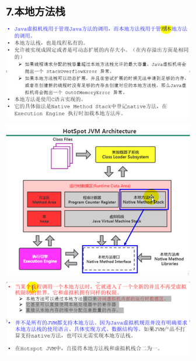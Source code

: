# 7.本地方法栈

![image-20210512094247656](images/image-20210512094247656.png)

![image-20210512094554832](images/image-20210512094554832.png)

![image-20210512094617546](images/image-20210512094617546.png)

